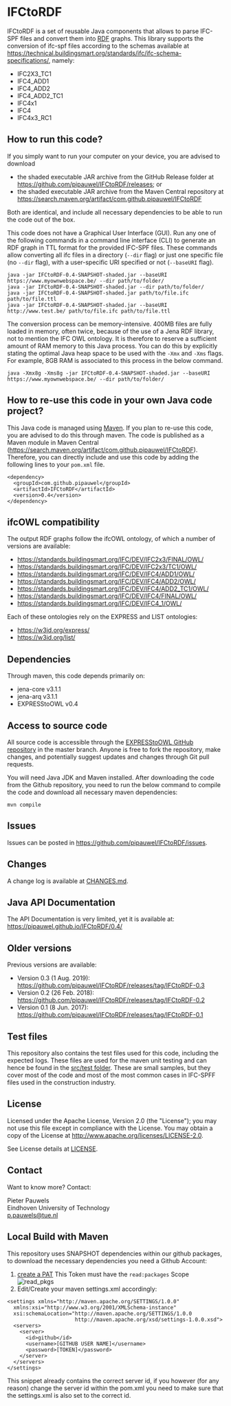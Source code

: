 # IFCtoRDF
IFCtoRDF is a set of reusable Java components that allows to parse IFC-SPF files and convert them into [RDF](https://www.w3.org/standards/techs/rdf#w3c_all) graphs. This library supports the conversion of ifc-spf files according to the schemas available at https://technical.buildingsmart.org/standards/ifc/ifc-schema-specifications/, namely:

- IFC2X3_TC1
- IFC4_ADD1
- IFC4_ADD2
- IFC4_ADD2_TC1
- IFC4x1
- IFC4
- IFC4x3_RC1

## How to run this code?
If you simply want to run your computer on your device, you are advised to download
- the shaded executable JAR archive from the GitHub Release folder at https://github.com/pipauwel/IFCtoRDF/releases; or
- the shaded executable JAR archive from the Maven Central repository at https://search.maven.org/artifact/com.github.pipauwel/IFCtoRDF  

Both are identical, and include all necessary dependencies to be able to run the code out of the box.

This code does not have a Graphical User Interface (GUI). Run any one of the following commands in a command line interface (CLI) to generate an RDF graph in TTL format for the provided IFC-SPF files. These commands allow converting all ifc files in a directory (`--dir` flag) or just one specific file (no `--dir` flag), with a user-specific URI specified or not (`--baseURI` flag).

```
java -jar IFCtoRDF-0.4-SNAPSHOT-shaded.jar --baseURI https://www.myownwebspace.be/ --dir path/to/folder/
java -jar IFCtoRDF-0.4-SNAPSHOT-shaded.jar --dir path/to/folder/
java -jar IFCtoRDF-0.4-SNAPSHOT-shaded.jar path/to/file.ifc path/to/file.ttl
java -jar IFCtoRDF-0.4-SNAPSHOT-shaded.jar --baseURI http://www.test.be/ path/to/file.ifc path/to/file.ttl
```

The conversion process can be memory-intensive. 400MB files are fully loaded in memory, often twice, because of the use of a Jena RDF library, not to mention the IFC OWL ontology. It is therefore to reserve a sufficient amount of RAM memory to this Java process. You can do this by explicitly stating the optimal Java heap space to be used with the `-Xmx` and `-Xms` flags. For example, 8GB RAM is associated to this process in the below command.

```
java -Xmx8g -Xms8g -jar IFCtoRDF-0.4-SNAPSHOT-shaded.jar --baseURI https://www.myownwebspace.be/ --dir path/to/folder/
```

## How to re-use this code in your own Java code project?
This Java code is managed using [Maven](https://maven.apache.org/). If you plan to re-use this code, you are advised to do this through maven. The code is published as a Maven module in Maven Central (https://search.maven.org/artifact/com.github.pipauwel/IFCtoRDF). Therefore, you can directly include and use this code by adding the following lines to your `pom.xml` file.

```
<dependency>
  <groupId>com.github.pipauwel</groupId>
  <artifactId>IFCtoRDF</artifactId>
  <version>0.4</version>
</dependency>
```

## ifcOWL compatibility
The output RDF graphs follow the ifcOWL ontology, of which a number of versions are available:

- https://standards.buildingsmart.org/IFC/DEV/IFC2x3/FINAL/OWL/
- https://standards.buildingsmart.org/IFC/DEV/IFC2x3/TC1/OWL/
- https://standards.buildingsmart.org/IFC/DEV/IFC4/ADD1/OWL/
- https://standards.buildingsmart.org/IFC/DEV/IFC4/ADD2/OWL/
- https://standards.buildingsmart.org/IFC/DEV/IFC4/ADD2_TC1/OWL/
- https://standards.buildingsmart.org/IFC/DEV/IFC4/FINAL/OWL/
- https://standards.buildingsmart.org/IFC/DEV/IFC4_1/OWL/

Each of these ontologies rely on the EXPRESS and LIST ontologies:
- https://w3id.org/express/
- https://w3id.org/list/

## Dependencies
Through maven, this code depends primarily on:
- jena-core v3.1.1
- jena-arq v3.1.1
- EXPRESStoOWL v0.4

## Access to source code
All source code is accessible through the [EXPRESStoOWL GitHub repository](https://github.com/pipauwel/EXPRESStoOWL/) in the master branch. Anyone is free to fork the repository, make changes, and potentially suggest updates and changes through Git pull requests. 

You will need Java JDK and Maven installed. After downloading the code from the Github repository, you need to run the below command to compile the code and download all necessary maven dependencies:

```
mvn compile
```

## Issues
Issues can be posted in https://github.com/pipauwel/IFCtoRDF/issues.

## Changes
A change log is available at [CHANGES.md](CHANGES.md). 

## Java API Documentation
The API Documentation is very limited, yet it is available at:
https://pipauwel.github.io/IFCtoRDF/0.4/

## Older versions
Previous versions are available:
- Version 0.3 (1 Aug. 2019): https://github.com/pipauwel/IFCtoRDF/releases/tag/IFCtoRDF-0.3
- Version 0.2 (26 Feb. 2018): https://github.com/pipauwel/IFCtoRDF/releases/tag/IFCtoRDF-0.2
- Version 0.1 (8 Jun. 2017): https://github.com/pipauwel/IFCtoRDF/releases/tag/IFCtoRDF-0.1

## Test files
This repository also contains the test files used for this code, including the expected logs. These files are used for the maven unit testing and can hence be found in the [src/test folder](https://github.com/pipauwel/IFCtoRDF/tree/master/src/test). These are small samples, but they cover most of the code and most of the most common cases in IFC-SPFF files used in the construction industry.

## License
Licensed under the Apache License, Version 2.0 (the "License"); you may not use this file except in compliance with the License. You may obtain a copy of the License at http://www.apache.org/licenses/LICENSE-2.0.

See License details at [LICENSE](LICENSE).

## Contact
Want to know more? Contact:

Pieter Pauwels  
Eindhoven University of Technology  
p.pauwels@tue.nl  

## Local Build with Maven
This repository uses SNAPSHOT dependencies within our github packages, to download the necessary dependencies you need a Github Account:
1. [create a PAT]( https://docs.github.com/en/github/authenticating-to-github/keeping-your-account-and-data-secure/creating-a-personal-access-token#creating-a-token)
This Token must have the `read:packages` Scope
![read_pkgs](https://user-images.githubusercontent.com/8503486/122915213-ce350d00-d35b-11eb-98e4-2273a0e0a6ad.PNG)
2. Edit/Create your maven settings.xml accordingly:
```
<settings xmlns="http://maven.apache.org/SETTINGS/1.0.0"
  xmlns:xsi="http://www.w3.org/2001/XMLSchema-instance"
  xsi:schemaLocation="http://maven.apache.org/SETTINGS/1.0.0
                      http://maven.apache.org/xsd/settings-1.0.0.xsd">
  <servers>
    <server>
      <id>github</id>
      <username>[GITHUB USER NAME]</username>
      <password>[TOKEN]</password>
    </server>
  </servers>
</settings>
```
This snippet already contains the correct server id, if you however (for any reason) change the server id within the pom.xml you need to make sure that the settings.xml is also set to the correct id.
